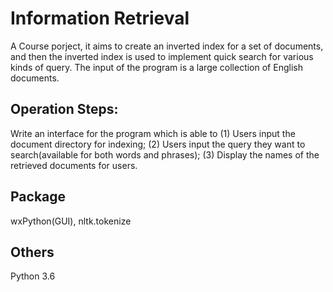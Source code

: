 # Information Retrieval
A Course porject, it aims to create an inverted index for a set of documents, and then the inverted index is used to implement quick search for various kinds of query. The input of the program is a large collection of English documents.
## Operation Steps:
Write an interface for the program which is able to
(1) Users input the document directory for indexing;
(2) Users input the query they want to search(available for both words and phrases);
(3) Display the names of the retrieved documents for users.
## Package
wxPython(GUI), nltk.tokenize
## Others 
Python 3.6
